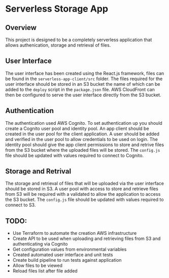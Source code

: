 # Serverless Storage App

## Overview

This project is designed to be a completely serverless application that allows authenication, storage and retrieval of files.

## User Interface

The user interface has been created using the React.js framework, files can be found in the `serverless-app-client/src` folder. The files required for the user interface should be stored in an S3 bucket the name of which can be added to the `deploy` script in the `package.json` file. AWS CloudFront can then be configured to serve the user interface directly from the S3 bucket.

## Authentication

The authentication used AWS Cognito. To set authentication up you should create a Cognito user pool and identity pool. An app client should be created in the user pool for the client application. A user should be added and verified in the user pool to allow credentials to be used on login. The identity pool should give the app client permissions to store and retrive files from the S3 bucket where the uploaded files will be stored. The `config.js` file should be updated with values required to connect to Cognito.

## Storage and Retrival

The storage and retrieval of files that will be uploaded via the user interface should be stored in S3. A user pool with access to store and retrieve files from S3 will be required with a validated to allow the application to access the S3 bucket. The `config.js` file should be updated with values required to connect to S3.

## TODO:

- Use Terraform to automate the creation AWS infrastructure
- Create API to be used when uploading and retrieving files from S3 and authenticating via Cognito
- Get configuration values from environmental variables
- Created automated user interface and unit tests
- Create build pipeline to run tests against application
- Allow files to be viewed
- Reload files list after file added
